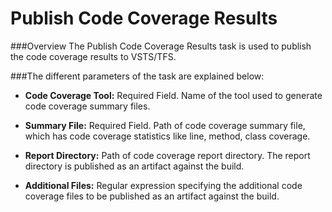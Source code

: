 # Publish Code Coverage Results

###Overview
The Publish Code Coverage Results task is used to publish the code coverage results to VSTS/TFS. 

###The different parameters of the task are explained below:

- **Code Coverage Tool:**	Required Field. Name of the tool used to generate code coverage summary files.

- **Summary File:**		Required Field. Path of code coverage summary file, which has code coverage statistics like line, method, class coverage.

- **Report Directory:**		Path of code coverage report directory. The report directory is published as an artifact against the build.

- **Additional Files:**		Regular expression specifying the additional code coverage files to be published as an artifact against the build.